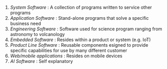 1. []()*System Software* : A collection of programs written to service other programs
2. *Application Software* : Stand-alone programs that solve a specific business need
3. *Engineering Software* : Software used for science program ranging from astronomy to volcanology
4. *Embedded Software* : Resides within a product or system (e.g. IoT)
5. *Product Line Software* : Reusable components esigned to provide specific capabilities for use by many different customer
6. *Web/mobile applications* : Resides on mobile devices
7. *AI Software* : Self explanatory 